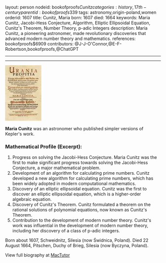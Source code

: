layout: person
nodeid: bookofproofs$Cunitz
categories: history,17th-century
parentid: bookofproofs$339
tags: astronomy,origin-poland,women
orderid: 1607
title: Cunitz, Maria
born: 1607
died: 1664
keywords: Maria Cunitz, Jacobi-Hess Conjecture, Algorithm, Elliptic Ellipsoidal Equation, Cunitz's Theorem, Number Theory, p-adic Integers
description: Maria Cunitz, a pioneering astronomer, made revolutionary discoveries that advanced modern number theory and mathematics.
references: bookofproofs$6909
contributors: @J-J-O'Connor,@E-F-Robertson,bookofproofs,@ChatGPT

---



---

![Cunitz.jpg](https://github.com/bookofproofs/bookofproofs.github.io/blob/main/_sources/_assets/images/portraits/Cunitz.jpg?raw=true)

**Maria Cunitz** was an astronomer who published simpler versions of Kepler's work.

### Mathematical Profile (Excerpt):
1. Progress on solving the Jacobi-Hess Conjecture. Maria Cunitz was the first to make significant progress towards solving the Jacobi-Hess Conjecture, a major mathematical problem.
2. Development of an algorithm for calculating prime numbers. Cunitz developed a new algorithm for calculating prime numbers, which has been widely adopted in modern computational mathematics.
3. Discovery of an elliptic ellipsoidal equation. Cunitz was the first to discover an elliptic ellipsoidal equation, which is a higher-order algebraic equation.
4. Discovery of Cunitz's Theorem. Cunitz formulated a theorem on the rational solutions of polynomial equations, now known as Cunitz's Theorem.
5. Contribution to the development of modern number theory. Cunitz's work was influential in the development of modern number theory, including her discovery of a class of p-adic integers.

Born about 1607, Schweidnitz, Silesia (now Świdnica, Poland). Died 22 August 1664, Pitschen, Duchy of Brieg, Silesia (now Byczyna, Poland).

View full biography at [MacTutor](https://mathshistory.st-andrews.ac.uk/Biographies/Cunitz/)

